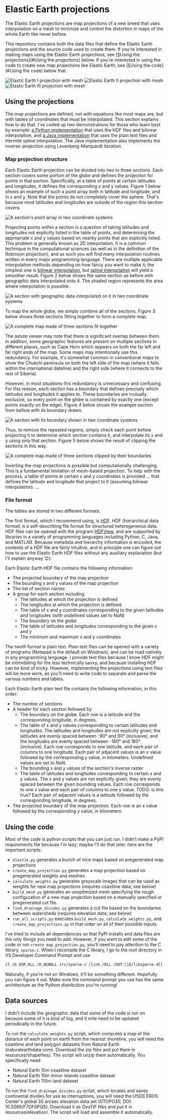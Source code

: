 # Elastic Earth projections

 The Elastic Earth projections are map projections of a new breed that uses
 interpolation on a mesh to minimize and control the distortion in maps of the
 whole Earth like never before.

 This repository contains both the data files that define the Elastic Earth projections
 and the source code used to create them.
 If you're interested in making maps using the Elastic Earth projections,
 see [§Using the projections](#Using the projections) below.
 If you're interested in using the code to create new map projections like Elastic Earth,
 see [§Using the code](#Using the code) below that.

 ![Elastic Earth I projection with mesh](examples/mesh-1.svg "Elastic Earth I projection with mesh")
 ![Elastic Earth II projection with mesh](examples/mesh-2.svg "Elastic Earth II projection with mesh")
 ![Elastic Earth III projection with mesh](examples/mesh-3.svg "Elastic Earth III projection with mesh")

## Using the projections

 The map projections are defined, not with equations like most maps are,
 but with tables of coordinates that must be interpolated.
 This section explains how to do that.
 I've coded up two demonstrations for those who learn best by example:
 [a Python implementation](src/elastik.py)
 that uses the HDF files and bilinear interpolation, and
 [a Java implementation](https://github.com/jkunimune/Map-Projections/blob/master/src/maps/Elastik.java)
 that uses the plain text files and Hermite spline interpolation.
 The Java implementation also implements the inverse-projection using Levenberg-Marquardt iteration.

### Map projection structure

 Each Elastic Earth projection can be divided into two to three *sections*.
 Each section covers some portion of the globe and defines the projection for points in that portion.
 Specifically, at a table of points at certain latitudes and longitudes,
 it defines the corresponding x and y values.
 Figure 1 below shows an example of such a point array both in latitude and longitude, and in x and y.
 Note that the points do not completely cover the sphere.
 That's because most latitudes and longitudes are outside of the region this section covers.

 ![A section's point array in two coordinate systems](resources/images/diagram-1.png)

 Projecting points within a section is a question of taking latitudes and longitudes not explicitly listed in the table of points,
 and determining the appropriate x and y values based on nearby points that *are* explicitly listed.
 This problem is generally known as 2D interpolation.
 It is a common technique in the computational sciences (as well as in the definition of the Robinson projection),
 and as such you will find many interpolation routines written in every major programming language.
 There are multiple applicable interpolation methods depending on how fancy you want to make it;
 the simplest one is [bilinear interpolation](), but [spline interpolation]() will yield a smoother result.
 Figure 2 below shows the same section as before with geographic data interpolated onto it.
 The shaded region represents the area where interpolation is possible.

 ![A section with geographic data interpolated on it in two coordinate systems](resources/images/diagram-2.png)

 To map the whole globe, we simply combine all of the sections.
 Figure 3 below shows three sections fitting together to form a complete map.

 ![A complete map made of three sections fit together](resources/images/diagram-3.png)

 The astute viewer may note that there is significant overlap between them.
 In addition, some geographic features are present on multiple sections in different places,
 such as Cape Horn which appears on both the far left and far right ends of the map.
 Some maps may intentionally use this redundancy.
 For example, it's somewhat common in conventional maps to show the Chukchi peninsula on both
 the left side of the map (where it falls within the international dateline) and
 the right side (where it connects to the rest of Siberia).

 However, in most situations this redundancy is unnecessary and confusing.
 For this reason, each section has a boundary that defines precisely
 which latitudes and longitudes it applies to.
 These boundaries are mutually exclusive,
 so every point on the globe is contained by exactly one (except points exactly on the edge).
 Figure 4 below shows the example section from before with its boundary drawn.

 ![A section with its boundary shown in two coordinate systems](resources/images/diagram-4.png)

 Thus, to remove the repeated regions, simply check each point before projecting it
 to determine which section contains it,
 and interpolate its x and y using only that section.
 Figure 5 below shows the result of clipping the sections in this way.

 ![A complete map made of three sections clipped by their boundaries](resources/images/diagram-5.png)

 Inverting the map projections is possible but computationally challenging.
 This is a fundamental limitation of mesh-based projection.
 To help with the process, a table of points at certain x and y coordinates is provided ...
 that defines the latitude and longitude that project to it (assuming bilinear interpolation).
 ...

### File format

 The tables are stored in two different formats.

 The first format, which I recommend using, is [HDF](https://www.hdfgroup.org/solutions/hdf5/).
 HDF (hierarchical data format) is a self-describing file format for structured heterogeneous data.
 HDF files can be opened with the program [HDFView](https://www.hdfgroup.org/downloads/hdfview/),
 and are supported by libraries in a variety of programming languages
 including Python, C, Java, and MATLAB.
 Because metadata and hierarchy information is encoded, the contents of a HDF file are fairly intuitive,
 and in principle one can figure out how to use the Elastic Earth HDF files
 without any auxiliary explanation (but I'll explain anyway 😉).

 Each Elastic Earth HDF file contains the following information:
 - The projected boundary of the map projection
 - The bounding x and y values of the map projection
 - The list of section names
 - A group for each section including
   - The latitudes at which the projection is defined
   - The longitudes at which the projection is defined
   - The table of x and y coordinates corresponding to the given latitudes and longitudes (with undefined values set to *NaN*)
   - The boundary on the globe
   - The table of latitudes and longitudes corresponding to the given x and y
   - The minimum and maximum x and y coordinates

 The twoth format is plain text.
 Plain text files can be opened with a variety of programs (Notepad is the default on Windows),
 and can be read natively in any programming language.
 I provide text files because I know HDF might be intimidating for the less technically savvy,
 and because installing HDF can be kind of tricky.
 However, implementing the projections using text files will be more work,
 as you'll need to write code to separate and parse the various numbers and tables.

 Each Elastic Earth plain text file contains the following information, in this order:
 - The number of sections
 - A header for each section followed by
   - The boundary on the globe. Each row is a latitude and the corresponding longitude, in degrees.
   - The table of x and y values corresponding to certain latitudes and longitudes.
     The latitudes and longitudes are not explicitly given;
     the latitudes are evenly spaced between -90° and 90° (inclusive),
     and the longitudes are evenly spaced between -180° and 180° (inclusive).
     Each row corresponds to one latitude, and each pair of columns to one longitude.
     Each pair of adjacent values is an x value followed by the corresponding y value, in kilometers.
     Undefined values are set to *NaN*.
   - The bounding x and y values of the section's inverse raster
   - The table of latitudes and longitudes corresponding to certain x and y values.
     The x and y values are not explicitly given;
     they are evenly spaced between the given bounding values.
     Each row corresponds to one x value and each pair of columns to one y value. TODO: is this true?
     Each pair of adjacent values is a latitude followed by the corresponding longitude, in degrees.
 - The projected boundary of the map projection.
   Each row is an x value followed by the corresponding y value, in kilometers.

## Using the code

 Most of the code is python scripts that you can just run.
 I didn't make a PyPI requirements file because I'm lazy; maybe I'll do that later.
 here are the important scripts:
 - `elastik.py` generates a bunch of nice maps based on pregenerated map projections
 - `create_map_projection.py` generates a map projection based on pregenerated weights and meshes
 - `calculate_weights.py` generates greyscale images that can be used as weights for new map projections (requires coastline data; see below)
 - `build_mesh.py` generates an unoptimized mesh specifying the rough configuration of a new map projection based on a manually specified or pregenerated cut file.
 - `find_drainage_divides.py` generates a cut file based on the boundaries between watersheds (requires elevation data; see below)
 - `run_all_scripts.py` executes `build_mesh.py`, `calculate_weights.py`, and `create_map_projections.py` in that order on all of their possible inputs

 I've tried to include all dependencies so that PyPI installs and data files are the only things you need to add.
 However, if you want to edit some of the code or run `create_map_projection.py`,
 you'll need to pay attention to the C library, `sparse.c`.
 When I recompile the C library, I go to the root directory in VS Developer Command Prompt and use
 ~~~bash
 cl /D_USR_DLL /D_WINDLL src/sparse.c /link /DLL /OUT:lib/libsparse.dll
 ~~~
 Naturally, if you're not on Windows, it'll be something different.
 Hopefully you can figure it out.  Make sure the command prompt you use
 has the same architecture as the Python distribution you're running!

## Data sources
 I didn't include the geographic data that some of the code is run on because
 some of it is kind of big, and it mite need to be updated periodically in the
 future.

 To run the `calculate_weights.py` script, which computes a map of the distance of
 each point on earth from the nearest shoreline, you will need the coastline and
 land polygon datasets from Natural Earth (naturalearthdata.com).   Download the
 zip files and put them in resources/shapefiles/.  The script will unzip them automatically.
 You specifically need
 - Natural Earth 10m coastline dataset
 - Natural Earth 10m minor islands coastline dataset
 - Natural Earth 110m land dataset

 To run the `find_drainage_divides.py` script, which locates and saves
 continental divides for use as interruptions, you will need the USGS EROS
 Center's global 30 arcsec elevation data set (GTOPO30, DOI: 10.5066/F7DF6PQS).
 Download it as GeoTIF files and put it in resources/elevation/.  The script will load
 and assemble it automatically.

